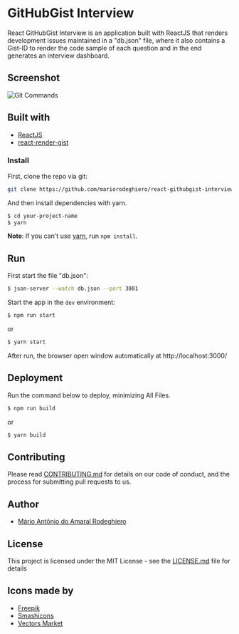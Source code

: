# GitHubGist Interview

React GitHubGist Interview is an application built with ReactJS that renders development issues maintained in a "db.json" file, where it also contains a Gist-ID to render the code sample of each question and in the end generates an interview dashboard.

## Screenshot

![Git Commands](./resources/screenShot-1.png)

## Built with

- [ReactJS](https://reactjs.org)
- [react-render-gist](https://github.com/marjoballabani/react-render-gist#readme)

### Install

First, clone the repo via git:

```bash
git clone https://github.com/mariorodeghiero/react-githubgist-interview.git your-project-name
```

And then install dependencies with yarn.

```bash
$ cd your-project-name
$ yarn
```

**Note**: If you can't use [yarn](https://github.com/yarnpkg/yarn), run `npm install`.

## Run

First start the file "db.json":

```bash
$ json-server --watch db.json --port 3001
```

Start the app in the `dev` environment:

```bash
$ npm run start
```

or

```bash
$ yarn start
```

After run, the browser open window automatically at http://localhost:3000/

## Deployment

Run the command below to deploy, minimizing All Files.

```bash
$ npm run build
```

or

```bash
$ yarn build
```

## Contributing

Please read [CONTRIBUTING.md](CONTRIBUTING.md) for details on our code of conduct, and the process for submitting pull requests to us.

## Author

- [Mário Antônio do Amaral Rodeghiero](https://github.com/mariorodeghiero)

## License

This project is licensed under the MIT License - see the [LICENSE.md](LICENSE.md) file for details

## Icons made by

- [Freepik](http://www.freepik.com)
- [Smashicons](https://www.flaticon.com/authors/smashicons)
- [Vectors Market](https://www.flaticon.com/authors/vectors-market)
